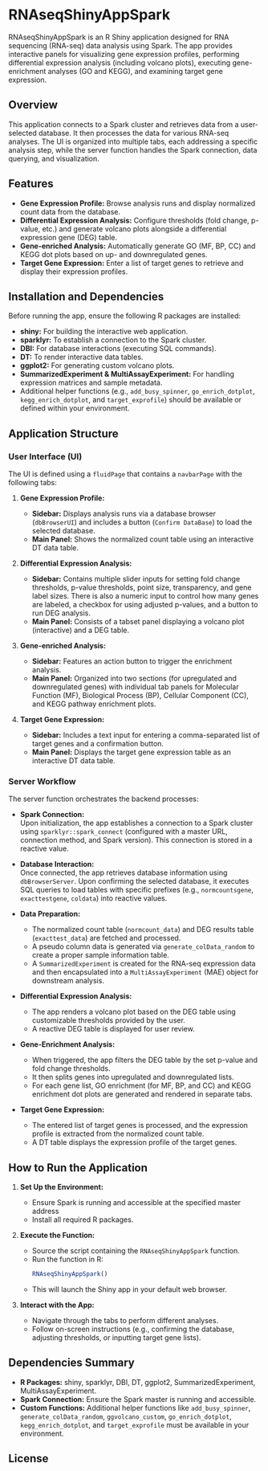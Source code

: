 # RNAseqShinyAppSpark

RNAseqShinyAppSpark is an R Shiny application designed for RNA sequencing (RNA-seq) data analysis using Spark. The app provides interactive panels for visualizing gene expression profiles, performing differential expression analysis (including volcano plots), executing gene-enrichment analyses (GO and KEGG), and examining target gene expression.

## Overview

This application connects to a Spark cluster and retrieves data from a user-selected database. It then processes the data for various RNA-seq analyses. The UI is organized into multiple tabs, each addressing a specific analysis step, while the server function handles the Spark connection, data querying, and visualization.

## Features

- **Gene Expression Profile:** Browse analysis runs and display normalized count data from the database.
- **Differential Expression Analysis:** Configure thresholds (fold change, p-value, etc.) and generate volcano plots alongside a differential expression gene (DEG) table.
- **Gene-enriched Analysis:** Automatically generate GO (MF, BP, CC) and KEGG dot plots based on up- and downregulated genes.
- **Target Gene Expression:** Enter a list of target genes to retrieve and display their expression profiles.

## Installation and Dependencies

Before running the app, ensure the following R packages are installed:

- **shiny:** For building the interactive web application.
- **sparklyr:** To establish a connection to the Spark cluster.
- **DBI:** For database interactions (executing SQL commands).
- **DT:** To render interactive data tables.
- **ggplot2:** For generating custom volcano plots.
- **SummarizedExperiment & MultiAssayExperiment:** For handling expression matrices and sample metadata.
- Additional helper functions (e.g., `add_busy_spinner`, `go_enrich_dotplot`, `kegg_enrich_dotplot`, and `target_exprofile`) should be available or defined within your environment.

## Application Structure

### User Interface (UI)

The UI is defined using a `fluidPage` that contains a `navbarPage` with the following tabs:

1. **Gene Expression Profile:**
   - **Sidebar:** Displays analysis runs via a database browser (`dbBrowserUI`) and includes a button (`Confirm DataBase`) to load the selected database.
   - **Main Panel:** Shows the normalized count table using an interactive DT data table.

2. **Differential Expression Analysis:**
   - **Sidebar:** Contains multiple slider inputs for setting fold change thresholds, p-value thresholds, point size, transparency, and gene label sizes. There is also a numeric input to control how many genes are labeled, a checkbox for using adjusted p-values, and a button to run DEG analysis.
   - **Main Panel:** Consists of a tabset panel displaying a volcano plot (interactive) and a DEG table.

3. **Gene-enriched Analysis:**
   - **Sidebar:** Features an action button to trigger the enrichment analysis.
   - **Main Panel:** Organized into two sections (for upregulated and downregulated genes) with individual tab panels for Molecular Function (MF), Biological Process (BP), Cellular Component (CC), and KEGG pathway enrichment plots.

4. **Target Gene Expression:**
   - **Sidebar:** Includes a text input for entering a comma-separated list of target genes and a confirmation button.
   - **Main Panel:** Displays the target gene expression table as an interactive DT data table.

### Server Workflow

The server function orchestrates the backend processes:

- **Spark Connection:**  
  Upon initialization, the app establishes a connection to a Spark cluster using `sparklyr::spark_connect` (configured with a master URL, connection method, and Spark version). This connection is stored in a reactive value.

- **Database Interaction:**  
  Once connected, the app retrieves database information using `dbBrowserServer`. Upon confirming the selected database, it executes SQL queries to load tables with specific prefixes (e.g., `normcountsgene`, `exacttestgene`, `coldata`) into reactive values.

- **Data Preparation:**
  - The normalized count table (`normcount_data`) and DEG results table (`exacttest_data`) are fetched and processed.
  - A pseudo column data is generated via `generate_colData_random` to create a proper sample information table.
  - A `SummarizedExperiment` is created for the RNA-seq expression data and then encapsulated into a `MultiAssayExperiment` (MAE) object for downstream analysis.

- **Differential Expression Analysis:**
  - The app renders a volcano plot based on the DEG table using customizable thresholds provided by the user.
  - A reactive DEG table is displayed for user review.

- **Gene-Enrichment Analysis:**
  - When triggered, the app filters the DEG table by the set p-value and fold change thresholds.
  - It then splits genes into upregulated and downregulated lists.
  - For each gene list, GO enrichment (for MF, BP, and CC) and KEGG enrichment dot plots are generated and rendered in separate tabs.

- **Target Gene Expression:**
  - The entered list of target genes is processed, and the expression profile is extracted from the normalized count table.
  - A DT table displays the expression profile of the target genes.

## How to Run the Application

1. **Set Up the Environment:**
   - Ensure Spark is running and accessible at the specified master address
   - Install all required R packages.

2. **Execute the Function:**
   - Source the script containing the `RNAseqShinyAppSpark` function.
   - Run the function in R:
     ```r
     RNAseqShinyAppSpark()
     ```
   - This will launch the Shiny app in your default web browser.

3. **Interact with the App:**
   - Navigate through the tabs to perform different analyses.
   - Follow on-screen instructions (e.g., confirming the database, adjusting thresholds, or inputting target gene lists).

## Dependencies Summary

- **R Packages:** shiny, sparklyr, DBI, DT, ggplot2, SummarizedExperiment, MultiAssayExperiment.
- **Spark Connection:** Ensure the Spark master is running and accessible.
- **Custom Functions:** Additional helper functions like `add_busy_spinner`, `generate_colData_random`, `ggvolcano_custom`, `go_enrich_dotplot`, `kegg_enrich_dotplot`, and `target_exprofile` must be available in your environment.

## License